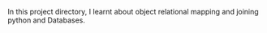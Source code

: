 In this project directory, I learnt about object relational mapping and joining python and Databases.